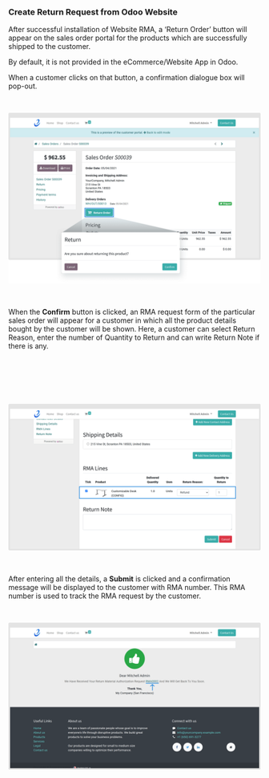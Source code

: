 
### Create Return Request from Odoo Website



After successful installation of Website RMA, a ‘Return Order’ button will appear on the sales order portal for the products which are successfully shipped to the customer.


By default, it is not provided in the eCommerce/Website App in Odoo.


When a customer clicks on that button, a confirmation dialogue box will pop-out.


 


![](./images/3-1.png)


 


When the **Confirm** button is clicked, an RMA request form of the particular sales order will appear for a customer in which all the product details bought by the customer will be shown. Here, a customer can select Return Reason, enter the number of Quantity to Return and can write Return Note if there is any.


 


 


 


![](./images/3-2.png)


 


After entering all the details, a **Submit** is clicked and a confirmation message will be displayed to the customer with RMA number. This RMA number is used to track the RMA request by the customer.


 


![](./images/3-3.png)



